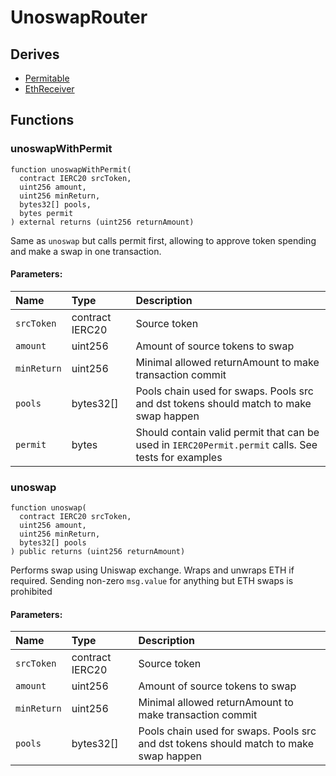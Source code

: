 # UnoswapRouter






## Derives
- [Permitable](helpers/Permitable.md)
- [EthReceiver](helpers/EthReceiver.md)

## Functions
### unoswapWithPermit
```solidity
function unoswapWithPermit(
  contract IERC20 srcToken,
  uint256 amount,
  uint256 minReturn,
  bytes32[] pools,
  bytes permit
) external returns (uint256 returnAmount)
```
Same as `unoswap` but calls permit first,
allowing to approve token spending and make a swap in one transaction.


#### Parameters:
| Name | Type | Description                                                          |
| :--- | :--- | :------------------------------------------------------------------- |
|`srcToken` | contract IERC20 | Source token
|`amount` | uint256 | Amount of source tokens to swap
|`minReturn` | uint256 | Minimal allowed returnAmount to make transaction commit
|`pools` | bytes32[] | Pools chain used for swaps. Pools src and dst tokens should match to make swap happen
|`permit` | bytes | Should contain valid permit that can be used in `IERC20Permit.permit` calls. See tests for examples


### unoswap
```solidity
function unoswap(
  contract IERC20 srcToken,
  uint256 amount,
  uint256 minReturn,
  bytes32[] pools
) public returns (uint256 returnAmount)
```
Performs swap using Uniswap exchange. Wraps and unwraps ETH if required.
Sending non-zero `msg.value` for anything but ETH swaps is prohibited


#### Parameters:
| Name | Type | Description                                                          |
| :--- | :--- | :------------------------------------------------------------------- |
|`srcToken` | contract IERC20 | Source token
|`amount` | uint256 | Amount of source tokens to swap
|`minReturn` | uint256 | Minimal allowed returnAmount to make transaction commit
|`pools` | bytes32[] | Pools chain used for swaps. Pools src and dst tokens should match to make swap happen 

